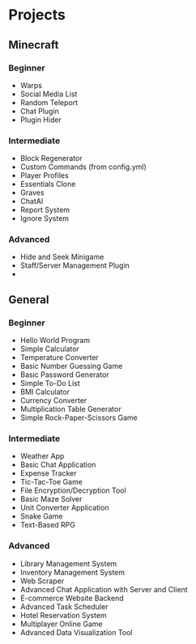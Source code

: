 # Projects

## Minecraft
### Beginner
- Warps
- Social Media List
- Random Teleport
- Chat Plugin
- Plugin Hider
### Intermediate
- Block Regenerator
- Custom Commands (from config.yml)
- Player Profiles
- Essentials Clone
- Graves
- ChatAI
- Report System
- Ignore System
### Advanced
- Hide and Seek Minigame
- Staff/Server Management Plugin
- 

## General
### Beginner
- Hello World Program
- Simple Calculator
- Temperature Converter
- Basic Number Guessing Game
- Basic Password Generator
- Simple To-Do List
- BMI Calculator
- Currency Converter
- Multiplication Table Generator
- Simple Rock-Paper-Scissors Game

### Intermediate
- Weather App
- Basic Chat Application
- Expense Tracker
- Tic-Tac-Toe Game
- File Encryption/Decryption Tool
- Basic Maze Solver
- Unit Converter Application
- Snake Game
- Text-Based RPG

### Advanced
- Library Management System
- Inventory Management System
- Web Scraper
- Advanced Chat Application with Server and Client
- E-commerce Website Backend
- Advanced Task Scheduler
- Hotel Reservation System
- Multiplayer Online Game
- Advanced Data Visualization Tool

